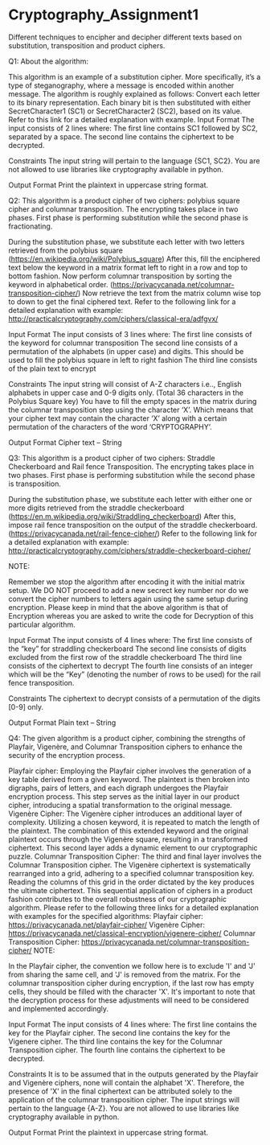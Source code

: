 # Cryptography_Assignment1
Different techniques to encipher and decipher different texts based on substitution, transposition and product ciphers.

Q1:
  About the algorithm:
  
  This algorithm is an example of a substitution cipher. More specifically, it’s a type of steganography, where a message is encoded within another message. The algorithm is roughly explained as follows:
  Convert each letter to its binary representation.
  Each binary bit is then substituted with either SecretCharacter1 (SC1) or SecretCharacter2 (SC2), based on its value.
  Refer to this link for a detailed explanation with example.
  Input Format
  The input consists of 2 lines where:
  The first line contains SC1 followed by SC2, separated by a space.
  The second line contains the ciphertext to be decrypted.
  
  Constraints
  The input string will pertain to the language {SC1, SC2}.
  You are not allowed to use libraries like cryptography available in python.
  
  Output Format
  Print the plaintext in uppercase string format.

Q2:
  This algorithm is a product cipher of two ciphers: polybius square cipher and columnar transposition. The encrypting takes place in two phases. First phase is performing substitution while the second phase is fractionating.
  
  During the substitution phase, we substitute each letter with two letters retrieved from the polybius square (https://en.wikipedia.org/wiki/Polybius_square)
  After this, fill the enciphered text below the keyword in a matrix format left to right in a row and top to bottom fashion. Now perform columnar transposition by sorting the keyword in alphabetical order. (https://privacycanada.net/columnar-transposition-cipher/)
  Now retrieve the text from the matrix column wise top to down to get the final ciphered text. Refer to the following link for a detailed explanation with example:  http://practicalcryptography.com/ciphers/classical-era/adfgvx/
  
  Input Format
  The input consists of 3 lines where:
  The first line consists of the keyword for columnar transposition
  The second line consists of a permutation of the alphabets (in upper case) and digits. This should be used to fill the polybius square in left to right fashion
  The third line consists of the plain text to encrypt
  
  Constraints
  The input string will consist of A-Z characters i.e.., English alphabets in upper case and 0-9 digits only. (Total 36 characters in the Polybius Square key)
  You have to fill the empty spaces in the matrix during the columnar transposition step using the character ‘X’. Which means that your cipher text may contain the character ‘X’ along with a certain permutation 
  of the characters of the word ‘CRYPTOGRAPHY’.
  
  Output Format
  Cipher text – String

Q3:
  This algorithm is a product cipher of two ciphers: Straddle Checkerboard and Rail fence Transposition. The encrypting takes place in two phases. First phase is performing substitution while the second phase is transposition.
  
  During the substitution phase, we substitute each letter with either one or more digits retrieved from the straddle checkerboard (https://en.m.wikipedia.org/wiki/Straddling_checkerboard)
  After this, impose rail fence transposition on the output of the straddle checkerboard. (https://privacycanada.net/rail-fence-cipher/)
  Refer to the following link for a detailed explanation with example: http://practicalcryptography.com/ciphers/straddle-checkerboard-cipher/
  
  NOTE:
  
  Remember we stop the algorithm after encoding it with the initial matrix setup. We DO NOT proceed to add a new secrect key number nor do we convert the cipher numbers to letters again using the same setup during encryption.
  Please keep in mind that the above algorithm is that of Encryption whereas you are asked to write the code for Decryption of this particular algorithm.
  
  Input Format
  The input consists of 4 lines where:
  The first line consists of the “key” for straddling checkerboard
  The second line consists of digits excluded from the first row of the straddle checkerboard
  The third line consists of the ciphertext to decrypt
  The fourth line consists of an integer which will be the “Key” (denoting the number of rows to be used) for the rail fence transposition.
  
  Constraints
  The ciphertext to decrypt consists of a permutation of the digits [0-9] only.
  
  Output Format
  Plain text – String

Q4:
  The given algorithm is a product cipher, combining the strengths of Playfair, Vigenère, and Columnar Transposition ciphers to enhance the security of the encryption process.
  
  Playfair cipher: Employing the Playfair cipher involves the generation of a key table derived from a given keyword. The plaintext is then broken into digraphs, pairs of letters, and each digraph undergoes the Playfair encryption process. This step serves as the initial layer in our product cipher, introducing a spatial transformation to the original message.
  Vigenère Cipher: The Vigenère cipher introduces an additional layer of complexity. Utilizing a chosen keyword, it is repeated to match the length of the plaintext. The combination of this extended keyword and the original plaintext occurs through the Vigenère square, resulting in a transformed ciphertext. This second layer adds a dynamic element to our cryptographic puzzle.
  Columnar Transposition Cipher: The third and final layer involves the Columnar Transposition cipher. The Vigenère ciphertext is systematically rearranged into a grid, adhering to a specified columnar transposition key. Reading the columns of this grid in the order dictated by the key produces the ultimate ciphertext. This sequential application of ciphers in a product fashion contributes to the overall robustness of our cryptographic algorithm.
  Please refer to the following three links for a detailed explanation with examples for the specified algorithms:
  Playfair cipher: https://privacycanada.net/playfair-cipher/
  Vigenère Cipher: https://privacycanada.net/classical-encryption/vigenere-cipher/
  Columnar Transposition Cipher: https://privacycanada.net/columnar-transposition-cipher/
  NOTE:
  
  In the Playfair cipher, the convention we follow here is to exclude 'I' and 'J' from sharing the same cell, and 'J' is removed from the matrix.
  For the columnar transposition cipher during encryption, if the last row has empty cells, they should be filled with the character 'X'.
  It's important to note that the decryption process for these adjustments will need to be considered and implemented accordingly.
  
  Input Format
  The input consists of 4 lines where:
  The first line contains the key for the Playfair cipher.
  The second line contains the key for the Vigenere cipher.
  The third line contains the key for the Columnar Transposition cipher.
  The fourth line contains the ciphertext to be decrypted.
  
  Constraints
  It is to be assumed that in the outputs generated by the Playfair and Vigenère ciphers, none will contain the alphabet 'X'. Therefore, the presence of 'X' in the final ciphertext can be attributed solely to the application of the columnar transposition cipher.
  The input strings will pertain to the language {A-Z}.
  You are not allowed to use libraries like cryptography available in python.
  
  Output Format
  Print the plaintext in uppercase string format.
